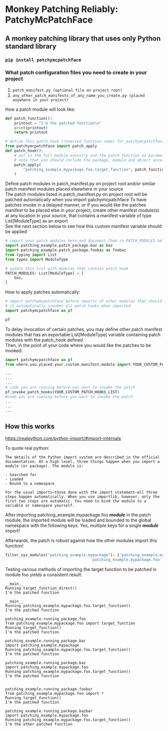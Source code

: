 # Monkey Patching Reliably: PatchyMcPatchFace

## A monkey patching library that uses only Python standard library

### `pip install patchymcpatchface`

### What patch configuration files you need to create in your project

1. `patch_manifest.py (optional file on project root)`
2. `any_other_patch_manifests_of_any_name_you_create.py (placed anywhere in your project)`

How a patch module will look like:

```python
def patch_function():
    printout = "I'm the patched function\n"
    print(printout)
    return printout

# define this patch_hook (reserved function name) for patchymcpatchface to pick up
from patchymcpatchface import patch_apply
def patch_hook():  
    # put in the full module ancestry and the patch function as parameters
    # note that you should include the package, module and object ancestry as a string
    patch_apply(
        "patching_example.mypackage.foo.target_function", patch_function 
    )  
```

Define patch modules in patch_manifest.py on project root and/or similar patch manifest modules placed elsewhere in your source  
The patch modules listed in patch_manifest.py on project root will be patched automatically when you import patchymcpatchface
To have patches invoke in a delayed manner, or if you would like the patches manifest to be placed else in your project, create other manifest module(s) at any location in your source, that contains a manifest variable of type List[ModuleType] as an export  
See the next section below to see how this custom manifest variable should be applied  

```python
# import your patch modules here and document them in PATCH_MODULES below
import patching_example.patch_package.baz as baz
import patching_example.patch_package.foobaz as foobaz
from typing import List
from types import ModuleType

# update this list with modules that contain patch_hook
PATCH_MODULES: List[ModuleType] = [
    baz,
]
```

How to apply patches automatically:

```python
# import patchymcpatchface before imports of other modules that should be patched 
# it automatically invokes all patch hooks when imported
import patchymcpatchface as pf

pf
```

To delay invocation of certain patches, you may define other patch manifest modules that has an exportable List[ModuleType] variable containing patch modules with the patch_hook defined.  
Then, in the point of your code where you would like the patches to be invoked:

```python
import patchymcpatchface as pf 
from where.you.placed.your.custom.manifest.module import YOUR_CUSTOM_PATCH_HOOKS_LIST

...
...
...
# code you are running before you want to invoke the patch
pf.invoke_patch_hooks(YOUR_CUSTOM_PATCH_HOOKS_LIST)
#code you are running before you want to invoke the patch
...
...
...
```

## How this works

<https://realpython.com/python-import/#import-internals>

To quote real python:

```text
The details of the Python import system are described in the official documentation. At a high level, three things happen when you import a module (or package). The module is:  

- Searched for
- Loaded
- Bound to a namespace

For the usual imports—those done with the import statement—all three steps happen automatically. When you use importlib, however, only the first two steps are automatic. You need to bind the module to a variable or namespace yourself.  
```

After importing patching_example.mypackage.foo ___module___ in the patch module, the imported module will be loaded and bounded to the global namespace with the following keys. Yes, multiple keys for a single ___module___ import!

Afterwards, the patch is robust against how the other modules import this function!

```python
filter_sys_modules("patching_example.mypackage"): {'patching_example.mypackage': <module 'patching_example.mypackage' (namespace)>,
                                      'patching_example.mypackage.foo': <module 'patching_example.mypackage.foo' from '/Users/foorx/Developer/python_patching_experiment/patching_example.mypackage/foo.py'>}
```

Testing various methods of importing the target function to be patched in module foo yields a consistent result:

```text
__main__
Running target_function_direct()
I'm the patched function

__main__
Running patching_example.mypackage.foo.target_function()
I'm the patched function

patching_example.running_package.foo
from patching_example.mypackage.foo import target_function
Running target_function()
I'm the patched function

patching_example.running_package.bar
import patching_example.mypackage
Running patching_example.mypackage.foo.target_function()
I'm the patched function

patching_example.running_package.baz
import patching_example.mypackage.foo
Running patching_example.mypackage.foo.target_function()
I'm the patched function


patching_example.running_package.foobar
from patching_example.mypackage.foo import *
Running target_function()
I'm the patched function

patching_example.running_package.bazbar
import patching_example.mypackage.foo
Running patching_example.mypackage.foo.target_function()
I'm the other patched function
```
